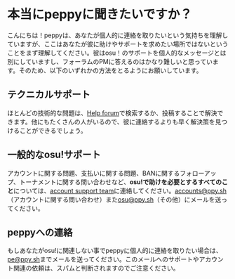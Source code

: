 # 本当にpeppyに聞きたいですか？

こんにちは！peppyは、あなたが個人的に連絡を取りたいという気持ちを理解していますが、ここはあなたが彼に助けやサポートを求めたい場所ではないということをまず理解してください。彼はosu！のサポートを個人的なメッセージとは別にしていますし、フォーラムのPMに答えるのはかなり難しいと思っています。そのため、以下のいずれかの方法をとるようにお願いしています。

## テクニカルサポート

ほとんどの技術的な問題は、[Help forum](https://osu.ppy.sh/community/forums/5)で検索するか、投稿することで解決できます。他にもたくさんの人がいるので、彼に連絡するよりも早く解決策を見つけることができるでしょう。

## 一般的なosu!サポート

アカウントに関する問題、支払いに関する問題、BANに関するフォローアップ、トーナメントに関する問い合わせなど、**osu!で助けを必要とするすべてのこと**については、[account support team](/wiki/People/The_Team/Account_support_team)に連絡してください。[accounts@ppy.sh](mailto:accounts@ppy.sh)（アカウントに関する問い合わせ）また[osu@ppy.sh](mailto:osu@ppy.sh)（その他）にメールを送ってください。

## peppyへの連絡

もしあなたがosu!に関連しない事でpeppyに個人的に連絡を取りたい場合は、[pe@ppy.sh](mailto:pe@ppy.sh)までメールを送ってください。このメールへのサポートやアカウント関連の依頼は、スパムと判断されますのでご注意ください。
